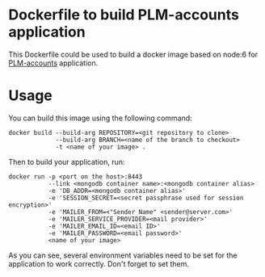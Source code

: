 # Dockerfile to build PLM-accounts application

This Dockerfile could be used to build a docker image based on node:6 for [PLM-accounts](https://github.com/BuggleInc/PLM-accounts) application.

# Usage

You can build this image using the following command:

```
docker build --build-arg REPOSITORY=<git repository to clone>
             --build-arg BRANCH=<name of the branch to checkout>
             -t <name of your image> .
```

Then to build your application, run:

```
docker run -p <port on the host>:8443
           --link <mongodb container name>:<mongodb container alias>
           -e 'DB_ADDR=<mongodb container alias>'
           -e 'SESSION_SECRET=<secret passphrase used for session encryption>'
           -e 'MAILER_FROM=<"Sender Name" <sender@server.com>'
           -e 'MAILER_SERVICE_PROVIDER=<mail provider>'
           -e 'MAILER_EMAIL_ID=<email ID>'
           -e 'MAILER_PASSWORD=<email password>'
           <name of your image>
```

As you can see, several environment variables need to be set for the application to work correctly.
Don't forget to set them.
